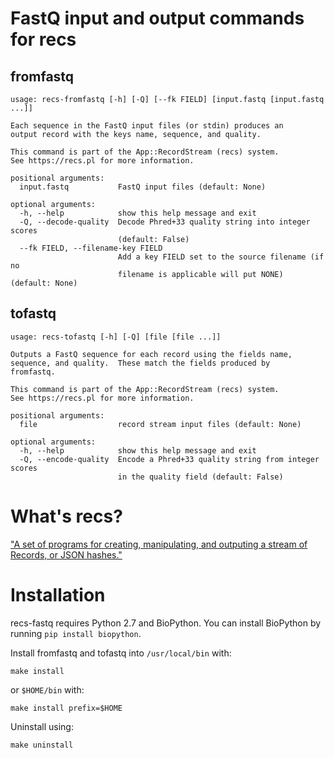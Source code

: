 # FastQ input and output commands for recs

## fromfastq

    usage: recs-fromfastq [-h] [-Q] [--fk FIELD] [input.fastq [input.fastq ...]]

    Each sequence in the FastQ input files (or stdin) produces an
    output record with the keys name, sequence, and quality.

    This command is part of the App::RecordStream (recs) system.
    See https://recs.pl for more information.

    positional arguments:
      input.fastq           FastQ input files (default: None)

    optional arguments:
      -h, --help            show this help message and exit
      -Q, --decode-quality  Decode Phred+33 quality string into integer scores
                            (default: False)
      --fk FIELD, --filename-key FIELD
                            Add a key FIELD set to the source filename (if no
                            filename is applicable will put NONE) (default: None)

## tofastq

    usage: recs-tofastq [-h] [-Q] [file [file ...]]

    Outputs a FastQ sequence for each record using the fields name,
    sequence, and quality.  These match the fields produced by
    fromfastq.

    This command is part of the App::RecordStream (recs) system.
    See https://recs.pl for more information.

    positional arguments:
      file                  record stream input files (default: None)

    optional arguments:
      -h, --help            show this help message and exit
      -Q, --encode-quality  Encode a Phred+33 quality string from integer scores
                            in the quality field (default: False)

# What's recs?

["A set of programs for creating, manipulating, and outputing a stream of Records, or JSON hashes."](https://metacpan.org/pod/App::RecordStream)

# Installation

recs-fastq requires Python 2.7 and BioPython.  You can install BioPython by
running `pip install biopython`.

Install fromfastq and tofastq into `/usr/local/bin` with:

    make install

or `$HOME/bin` with:

    make install prefix=$HOME

Uninstall using:

    make uninstall
